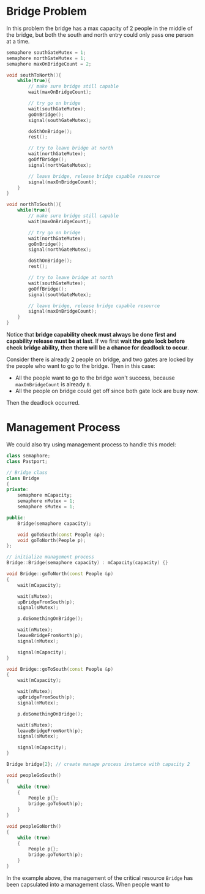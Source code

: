# Bridge Problem

In this problem the bridge has a max capacity of 2 people in the middle of the bridge, but both the south and north entry could only pass one person at a time.

```cpp
semaphore southGateMutex = 1;
semaphore northGateMutex = 1;
semaphore maxOnBridgeCount = 2;

void southToNorth(){
    while(true){
        // make sure bridge still capable
        wait(maxOnBridgeCount);

        // try go on bridge
        wait(southGateMutex);
        goOnBridge();
        signal(southGateMutex);

        doSthOnBridge();
        rest();

        // try to leave bridge at north
        wait(northGateMutex);
        goOffBridge();
        signal(northGateMutex);

        // leave bridge, release bridge capable resource
        signal(maxOnBridgeCount);
    }
}

void northToSouth(){
    while(true){
        // make sure bridge still capable
        wait(maxOnBridgeCount);

        // try go on bridge
        wait(northGateMutex);
        goOnBridge();
        signal(northGateMutex);

        doSthOnBridge();
        rest();

        // try to leave bridge at north
        wait(southGateMutex);
        goOffBridge();
        signal(southGateMutex);

        // leave bridge, release bridge capable resource
        signal(maxOnBridgeCount);
    }
}
```

Notice that **bridge capability check must always be done first and capability release must be at last**. If we first **wait the gate lock before check bridge ability, then there will be a chance for deadlock to occur**.

Consider there is already 2 people on bridge, and two gates are locked by the people who want to go to the bridge. Then in this case:

- All the people want to go to the bridge won't success, because `maxOnBridgeCount` is already `0`.
- All the people on bridge could get off since both gate lock are busy now.

Then the deadlock occurred.

# Management Process

We could also try using management process to handle this model:

```cpp
class semaphore;
class Pastport;

// Bridge class
class Bridge
{
private:
    semaphore mCapacity;
    semaphore nMutex = 1;
    semaphore sMutex = 1;

public:
    Bridge(semaphore capacity);

    void goToSouth(const People &p);
    void goToNorth(People p);
};

// initialize management process
Bridge::Bridge(semaphore capacity) : mCapacity(capacity) {}

void Bridge::goToNorth(const People &p)
{
    wait(mCapacity);

    wait(sMutex);
    upBridgeFromSouth(p);
    signal(sMutex);

    p.doSomethingOnBridge();

    wait(nMutex);
    leaveBridgeFromNorth(p);
    signal(nMutex);

    signal(mCapacity);
}

void Bridge::goToSouth(const People &p)
{
    wait(mCapacity);

    wait(nMutex);
    upBridgeFromSouth(p);
    signal(nMutex);

    p.doSomethingOnBridge();

    wait(sMutex);
    leaveBridgeFromNorth(p);
    signal(sMutex);

    signal(mCapacity);
}

Bridge bridge{2}; // create manage process instance with capacity 2

void peopleGoSouth()
{
    while (true)
    {
        People p{};
        bridge.goToSouth(p);
    }
}

void peopleGoNorth()
{
    while (true)
    {
        People p{};
        bridge.goToNorth(p);
    }
}
```

In the example above, the management of the critical resource `Bridge` has been capsulated into a management class. When people want to 